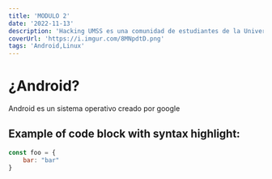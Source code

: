 ```yaml
---
title: 'MODULO 2'
date: '2022-11-13'
description: 'Hacking UMSS es una comunidad de estudiantes de la Universidad Mayor de San Simon'
coverUrl: 'https://i.imgur.com/8MNpdtD.png'
tags: 'Android,Linux'
---
```


# ¿Android?

Android es un sistema operativo creado por google 

## Example of code block with syntax highlight:

```js
const foo = {
	bar: "bar"
}
```

